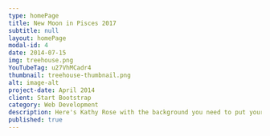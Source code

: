 ```yaml
---
type: homePage
title: New Moon in Pisces 2017
subtitle: null
layout: homePage
modal-id: 4
date: 2014-07-15
img: treehouse.png
YouTubeTag: u27VhMCadr4
thumbnail: treehouse-thumbnail.png
alt: image-alt
project-date: April 2014
client: Start Bootstrap
category: Web Development
description: Here's Kathy Rose with the background you need to put your needs into focus.
published: true
---
```



